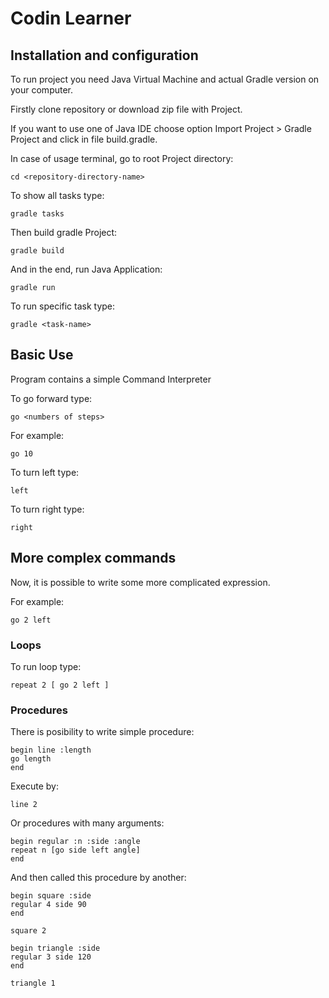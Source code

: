 # Codin Learner
## Installation and configuration

To run project you need Java Virtual Machine and actual Gradle version on your computer.

Firstly clone repository or download zip file with Project.

If you want to use one of Java IDE choose option Import Project > Gradle Project and click in file build.gradle.

In case of usage terminal, go to root Project directory:
```
cd <repository-directory-name>
```
To show all tasks type:
```
gradle tasks
```
Then build gradle Project:
```
gradle build
```
And in the end, run Java Application:
```
gradle run 
```
To run specific task type:
```
gradle <task-name>
```



## Basic Use

Program contains a simple Command Interpreter

To go forward type:
```
go <numbers of steps>
```
For example:
```
go 10
```

To turn left type:
```
left
```

To turn right type:
```
right
```

## More complex commands
Now, it is possible to write some more complicated expression.

For example:
```
go 2 left
``` 

### Loops
To run loop type:
```
repeat 2 [ go 2 left ]
```

### Procedures
There is posibility to write simple procedure:
```
begin line :length
go length
end
```
Execute by:
```
line 2
```
Or procedures with many arguments:
```
begin regular :n :side :angle
repeat n [go side left angle]
end
```
And then called this procedure by another:
```
begin square :side
regular 4 side 90
end
```
```
square 2
```
```
begin triangle :side
regular 3 side 120
end
```
```
triangle 1
```
